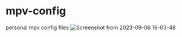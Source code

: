 # mpv-config
personal mpv config files
![Screenshot from 2023-09-06 16-03-48](https://github.com/amix3/mpv/assets/112207774/0b5e375b-434a-4463-85c9-1881b21a7569)
